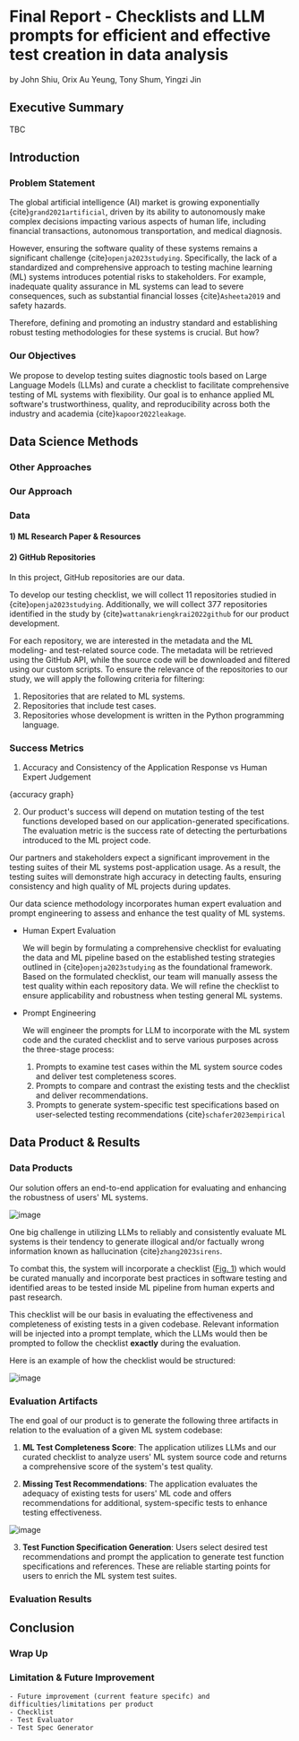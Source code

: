 # Final Report - Checklists and LLM prompts for efficient and effective test creation in data analysis

by John Shiu, Orix Au Yeung, Tony Shum, Yingzi Jin

## Executive Summary

TBC

## Introduction

### Problem Statement

The global artificial intelligence (AI) market is growing exponentially {cite}`grand2021artificial`, driven by its ability to autonomously make complex decisions impacting various aspects of human life, including financial transactions, autonomous transportation, and medical diagnosis. 

However, ensuring the software quality of these systems remains a significant challenge {cite}`openja2023studying`. Specifically, the lack of a standardized and comprehensive approach to testing machine learning (ML) systems introduces potential risks to stakeholders. For example, inadequate quality assurance in ML systems can lead to severe consequences, such as substantial financial losses {cite}`Asheeta2019` and safety hazards. 

Therefore, defining and promoting an industry standard and establishing robust testing methodologies for these systems is crucial. But how?

### Our Objectives

We propose to develop testing suites diagnostic tools based on Large Language Models (LLMs) and curate a checklist to facilitate comprehensive testing of ML systems with flexibility. Our goal is to enhance applied ML software's trustworthiness, quality, and reproducibility across both the industry and academia {cite}`kapoor2022leakage`.

## Data Science Methods

### Other Approaches

### Our Approach

### Data
#### 1) ML Research Paper & Resources 

#### 2) GitHub Repositories
In this project, GitHub repositories are our data. 

To develop our testing checklist, we will collect 11 repositories studied in {cite}`openja2023studying`. Additionally, we will collect 377 repositories identified in the study by {cite}`wattanakriengkrai2022github` for our product development.

For each repository, we are interested in the metadata and the ML modeling- and test-related source code. The metadata will be retrieved using the GitHub API, while the source code will be downloaded and filtered using our custom scripts. To ensure the relevance of the repositories to our study, we will apply the following criteria for filtering:
 1. Repositories that are related to ML systems.
 2. Repositories that include test cases.
 3. Repositories whose development is written in the Python programming language.

### Success Metrics

1) Accuracy and Consistency of the Application Response vs Human Expert Judgement

{accuracy graph}

2) Our product's success will depend on mutation testing of the test functions developed based on our application-generated specifications. The evaluation metric is the success rate of detecting the perturbations introduced to the ML project code.

Our partners and stakeholders expect a significant improvement in the testing suites of their ML systems post-application usage. As a result, the testing suites will demonstrate high accuracy in detecting faults, ensuring consistency and high quality of ML projects during updates.

Our data science methodology incorporates human expert evaluation and prompt engineering to assess and enhance the test quality of ML systems.

- Human Expert Evaluation

    We will begin by formulating a comprehensive checklist for evaluating the data and ML pipeline based on the established testing strategies outlined in {cite}`openja2023studying` as the foundational framework. Based on the formulated checklist, our team will manually assess the test quality within each repository data. We will refine the checklist to ensure applicability and robustness when testing general ML systems.

- Prompt Engineering

    We will engineer the prompts for LLM to incorporate with the ML system code and the curated checklist and to serve various purposes across the three-stage process:
  
    1. Prompts to examine test cases within the ML system source codes and deliver test completeness scores.
    2. Prompts to compare and contrast the existing tests and the checklist and deliver recommendations.
    3. Prompts to generate system-specific test specifications based on user-selected testing recommendations {cite}`schafer2023empirical`


## Data Product & Results
### Data Products
Our solution offers an end-to-end application for evaluating and enhancing the robustness of users' ML systems.

![image](../../img/proposed_system_overview.png)

One big challenge in utilizing LLMs to reliably and consistently evaluate ML systems is their tendency to generate illogical and/or factually wrong information known as hallucination {cite}`zhang2023sirens`.

To combat this, the system will incorporate a checklist ([Fig. 1](overview-diagram)) which would be curated manually and incorporate best practices in software testing and identified areas to be tested inside ML pipeline from human experts and past research.

This checklist will be our basis in evaluating the effectiveness and completeness of existing tests in a given codebase. Relevant information will be injected into a prompt template, which the LLMs would then be prompted to follow the checklist **exactly** during the evaluation.

Here is an example of how the checklist would be structured:

![image](../../img/checklist_sample.png)

### Evaluation Artifacts

The end goal of our product is to generate the following three artifacts in relation to the evaluation of a given ML system codebase:

1. **ML Test Completeness Score**: The application utilizes LLMs and our curated checklist to analyze users' ML system source code and returns a comprehensive score of the system's test quality.
  
2. **Missing Test Recommendations**: The application evaluates the adequacy of existing tests for users' ML code and offers recommendations for additional, system-specific tests to enhance testing effectiveness.
  
![image](../../img/test_evaluation_report_sample.png)

3. **Test Function Specification Generation**: Users select desired test recommendations and prompt the application to generate test function specifications and references. These are reliable starting points for users to enrich the ML system test suites.

### Evaluation Results

## Conclusion

### Wrap Up

### Limitation & Future Improvement
    - Future improvement (current feature specifc) and difficulties/limitations per product
    - Checklist
    - Test Evaluator
    - Test Spec Generator
